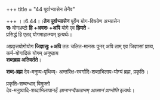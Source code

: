 +++
title = "44 पूर्वाभ्यासेन तेनैव"

+++
।।6.44।।**तेन पूर्वाभ्यासेन** पूर्वेण योग-विषयेण अभ्यासेन   
**सः** योगभ्रष्टो **हि +अवशः +अपि** योगे एव **ह्रियते** -  
प्रसिद्धं हि एतद् योगमाहात्म्यम् इत्यर्थः। 

अप्रवृत्तयोगोयोग **जिज्ञासुः +अपि** ततः चलित-मानसः
पुनर् अपि ताम् एव जिज्ञासां प्राप्य,  
कर्म-योगादिकं योगम् अनुष्ठाय  
**शब्दब्रह्म अतिवर्तते**। 

**शब्द-ब्रह्म** देव-मनुष्य-पृथिव्य्- अन्तरिक्ष-स्वर्गादि-शब्दाभिलाप-योग्यं ब्रह्म, प्रकृतिः।  

प्रकृति-सम्बन्धाद् विमुक्तो  
देव-मनुष्यादि-शब्दाभिलापानर्हं _ज्ञानानन्दैकतानम् आत्मानं प्राप्नोति_ इत्यर्थः।  

